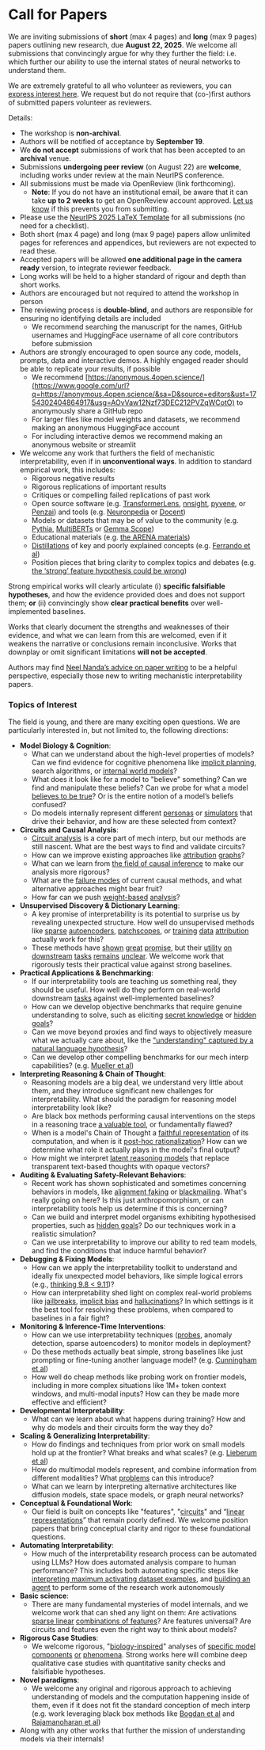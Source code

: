 # Call for Papers
We are inviting submissions of **short** (max 4 pages) and **long** (max 9 pages) papers outlining new research, due **August 22, 2025**. We welcome all submissions that convincingly argue for why they further the field: i.e. which further our ability to use the internal states of neural networks to understand them. 

We are extremely grateful to all who volunteer as reviewers, you can [express interest here](https://www.google.com/url?q=https://docs.google.com/forms/d/e/1FAIpQLSdiw1SJllzoTz_nqzDTzTOGb9DV3W_truQyh-WvYj_QGIi7Mg/viewform?usp%3Ddialog&sa=D&source=editors&ust=1754302404861282&usg=AOvVaw21elyb4OJ9hMCJiPu8MLoi). We request but do not require that (co-)first authors of submitted papers volunteer as reviewers. 

Details: 
* The workshop is **non-archival**.
* Authors will be notified of acceptance by **September 19**.
* We **do not accept** submissions of work that has been accepted to an **archival** venue.
* Submissions **undergoing peer review** (on August 22) are **welcome**, including works under review at the main NeurIPS conference.
* All submissions must be made via OpenReview (link forthcoming).
  * **Note**: If you do not have an institutional email, be aware that it can take **up to 2 weeks** to get an OpenReview account approved. [Let us know](mailto:neurips2025@mechinterpworkshop.com) if this prevents you from submitting.
* Please use the [NeurIPS 2025 LaTeX Template](https://www.google.com/url?q=https://media.neurips.cc/Conferences/NeurIPS2025/Styles.zip&sa=D&source=editors&ust=1754302404863460&usg=AOvVaw3_Go4YjiNRebwQ588N3wIn) for all submissions (no need for a checklist).
* Both short (max 4 page) and long (max 9 page) papers allow unlimited pages for references and appendices, but reviewers are not expected to read these.
* Accepted papers will be allowed **one additional page in the camera ready** version, to integrate reviewer feedback.
* Long works will be held to a higher standard of rigour and depth than short works.
* Authors are encouraged but not required to attend the workshop in person
* The reviewing process is **double-blind**, and authors are responsible for ensuring no identifying details are included
  * We recommend searching the manuscript for the names, GitHub usernames and HuggingFace username of all core contributors before submission
* Authors are strongly encouraged to open source any code, models, prompts, data and interactive demos. A highly engaged reader should be able to replicate your results, if possible
  * We recommend [https://anonymous.4open.science/](https://www.google.com/url?q=https://anonymous.4open.science/&sa=D&source=editors&ust=1754302404864917&usg=AOvVaw12Nzf73DEC212PVZqWCotO) to anonymously share a GitHub repo
  * For larger files like model weights and datasets, we recommend making an anonymous HuggingFace account
  * For including interactive demos we recommend making an anonymous website or streamlit
* We welcome any work that furthers the field of mechanistic interpretability, even if in **unconventional ways**. In addition to standard empirical work, this includes:
  * Rigorous negative results
  * Rigorous replications of important results
  * Critiques or compelling failed replications of past work
  * Open source software (e.g. [TransformerLens](https://www.google.com/url?q=https://github.com/neelnanda-io/TransformerLens&sa=D&source=editors&ust=1754302404865814&usg=AOvVaw2S_5vWI5FvFd1B1oh064oQ), [nnsight](https://www.google.com/url?q=https://github.com/ndif-team/nnsight&sa=D&source=editors&ust=1754302404865910&usg=AOvVaw01m3FqLtIfDnP82gRijIwB), [pyvene](https://www.google.com/url?q=https://github.com/stanfordnlp/pyvene/tree/main/pyvene/models/mlp&sa=D&source=editors&ust=1754302404866023&usg=AOvVaw0frFrG8224MNxDHO26dRDP), or [Penzai](https://www.google.com/url?q=https://github.com/google-deepmind/penzai&sa=D&source=editors&ust=1754302404866188&usg=AOvVaw2BJu0wb5ryD_CTytX-L5m0)) and tools (e.g. [Neuronpedia](https://www.google.com/url?q=http://neuronpedia.org&sa=D&source=editors&ust=1754302404866363&usg=AOvVaw24TJUdtieScNy6p3VwfZu4) or [Docent](https://www.google.com/url?q=https://transluce.org/introducing-docent&sa=D&source=editors&ust=1754302404866530&usg=AOvVaw05S8jq7xP7WMa8YgWMEiqp))
  * Models or datasets that may be of value to the community (e.g. [Pythia](https://www.google.com/url?q=https://arxiv.org/abs/2304.01373&sa=D&source=editors&ust=1754302404866756&usg=AOvVaw1Ttgqkx5q1qbZoaNJ8cD_i), [MultiBERTs](https://www.google.com/url?q=https://arxiv.org/abs/2106.16163&sa=D&source=editors&ust=1754302404866838&usg=AOvVaw3vZX4DeQa5QBEmURif1BSN) or [Gemma Scope](https://www.google.com/url?q=https://arxiv.org/abs/2408.05147&sa=D&source=editors&ust=1754302404866907&usg=AOvVaw3PL7JYrTb0vYBpx04eR3Sz))
  * Educational materials (e.g. [the ARENA materials](https://www.google.com/url?q=https://arena3-chapter1-transformer-interp.streamlit.app/&sa=D&source=editors&ust=1754302404867241&usg=AOvVaw0eik_kJeEqWaAxViTdHhnX))
  * [Distillations](https://www.google.com/url?q=https://distill.pub/2017/research-debt/&sa=D&source=editors&ust=1754302404867376&usg=AOvVaw3JMsCznQYADxGJ699zLb9L) of key and poorly explained concepts (e.g. [Ferrando et al](https://www.google.com/url?q=https://arxiv.org/abs/2405.00208&sa=D&source=editors&ust=1754302404867507&usg=AOvVaw2o96XuPDt3yKHjzOaEeiqe))
  * Position pieces that bring clarity to complex topics and debates (e.g. [the ‘strong’ feature hypothesis could be wrong](https://www.google.com/url?q=https://www.alignmentforum.org/posts/tojtPCCRpKLSHBdpn/the-strong-feature-hypothesis-could-be-wrong&sa=D&source=editors&ust=1754302404867770&usg=AOvVaw17O7jMvHp-D8CxwXUJCsAg))

Strong empirical works will clearly articulate (i) **specific falsifiable hypotheses**, and how the evidence provided does and does not support them; **or** (ii) convincingly show **clear practical benefits** over well-implemented baselines. 

Works that clearly document the strengths and weaknesses of their evidence, and what we can learn from this are welcomed, even if it weakens the narrative or conclusions remain inconclusive. Works that downplay or omit significant limitations **will not be accepted**. 

Authors may find [Neel Nanda’s advice on paper writing](https://www.google.com/url?q=https://www.alignmentforum.org/posts/eJGptPbbFPZGLpjsp/highly-opinionated-advice-on-how-to-write-ml-papers&sa=D&source=editors&ust=1754302404868844&usg=AOvVaw0aQwY3r_B_2eVYSE3gaMuW) to be a helpful perspective, especially those new to writing mechanistic interpretability papers. 
### Topics of Interest
The field is young, and there are many exciting open questions. We are particularly interested in, but not limited to, the following directions: 
* **Model Biology & Cognition**:
  * What can we understand about the high-level properties of models? Can we find evidence for cognitive phenomena like [implicit planning](https://www.google.com/url?q=https://transformer-circuits.pub/2025/attribution-graphs/biology.html%23dives-poems&sa=D&source=editors&ust=1754302404869519&usg=AOvVaw1mBJRtg_895Qmi_GPUqERf), search algorithms, or [internal world models](https://www.google.com/url?q=https://arxiv.org/abs/2210.13382&sa=D&source=editors&ust=1754302404869643&usg=AOvVaw1zQO-koDbXNdgN5ozWVnro)?
  * What does it look like for a model to "believe" something? Can we find and manipulate these beliefs? Can we probe for what a model [believes to be true](https://www.google.com/url?q=https://arxiv.org/abs/2310.06824&sa=D&source=editors&ust=1754302404869907&usg=AOvVaw2mk_Gn3mTdc1eDmAWlf9QH)? Or is the entire notion of a model’s beliefs confused?
  * Do models internally represent different [personas](https://www.google.com/url?q=https://arxiv.org/abs/2406.12094&sa=D&source=editors&ust=1754302404870272&usg=AOvVaw0-X3jIlojQ-8Y8DX3gEp9o) or [simulators](https://www.google.com/url?q=https://www.nature.com/articles/s41586-023-06647-8&sa=D&source=editors&ust=1754302404870423&usg=AOvVaw2NmYqt1zFj4_7JLqH9qh6M) that drive their behavior, and how are these selected from context?
* **Circuits and Causal Analysis**:
  * [Circuit analysis](https://www.google.com/url?q=https://distill.pub/2020/circuits/zoom-in/&sa=D&source=editors&ust=1754302404870855&usg=AOvVaw144otWHVC5zwxjlzChDBIc) is a core part of mech interp, but our methods are still nascent. What are the best ways to find and validate circuits?
  * How can we improve existing approaches like [attribution](https://www.google.com/url?q=https://arxiv.org/abs/2406.11944&sa=D&source=editors&ust=1754302404871175&usg=AOvVaw3KmnbQWV8Y9W1DKNg6Jwve) [graphs](https://www.google.com/url?q=https://transformer-circuits.pub/2025/attribution-graphs/methods.html&sa=D&source=editors&ust=1754302404871325&usg=AOvVaw3iMiKkDN3My8wmZkzarulu)?
  * What can we learn from [the field of causal inference](https://www.google.com/url?q=https://arxiv.org/abs/2407.04690&sa=D&source=editors&ust=1754302404871600&usg=AOvVaw2YCt_3CRCpZHyPTi58MGoV) to make our analysis more rigorous?
  * What are the [failure modes](https://www.google.com/url?q=https://arxiv.org/abs/2307.15771&sa=D&source=editors&ust=1754302404871827&usg=AOvVaw3GkPgOQ0jlqSb8yHbtIkyM) of current causal methods, and what alternative approaches might bear fruit?
  * How far can we push [weight-based](https://www.google.com/url?q=https://arxiv.org/abs/2301.05217&sa=D&source=editors&ust=1754302404872298&usg=AOvVaw2alHL4aeDd7_kLMk2FrY2Z) [analysis](https://www.google.com/url?q=https://arxiv.org/abs/2410.08417&sa=D&source=editors&ust=1754302404872511&usg=AOvVaw27_cUnK-Io3CYCzo7iwKWC)?
* **Unsupervised Discovery & Dictionary Learning**:
  * A key promise of interpretability is its potential to surprise us by revealing unexpected structure. How well do unsupervised methods like [sparse](https://www.google.com/url?q=https://arxiv.org/abs/2103.15949&sa=D&source=editors&ust=1754302404873460&usg=AOvVaw2GLmJ46u27iAqPJlWMixNQ) [autoencoders](https://www.google.com/url?q=https://transformer-circuits.pub/2023/monosemantic-features&sa=D&source=editors&ust=1754302404873655&usg=AOvVaw0tvosg9nErtpjk92wuGykE), [patch](https://www.google.com/url?q=https://arxiv.org/abs/2401.06102&sa=D&source=editors&ust=1754302404873783&usg=AOvVaw1K4oZJM8MtdgPD9UtSZaiE)[scopes](https://www.google.com/url?q=https://arxiv.org/abs/2403.10949v2&sa=D&source=editors&ust=1754302404873922&usg=AOvVaw0YehPS74ph3KOiW8SxsDs8), or [training](https://www.google.com/url?q=https://proceedings.mlr.press/v70/koh17a?ref%3Dhttps://githubhelp.com&sa=D&source=editors&ust=1754302404874116&usg=AOvVaw3Rfgsb3q1o1RNcWbXAZwUx) [data](https://www.google.com/url?q=https://arxiv.org/abs/2308.03296&sa=D&source=editors&ust=1754302404874239&usg=AOvVaw29MfX7oLc2VDm5Zk3mfqGR) [attribution](https://www.google.com/url?q=https://arxiv.org/abs/2205.11482&sa=D&source=editors&ust=1754302404874380&usg=AOvVaw2KXMTuBxqZn_x1TtOo8sCQ) actually work for this?
  * These methods have [shown](https://www.google.com/url?q=https://transformer-circuits.pub/2024/scaling-monosemanticity/index.html&sa=D&source=editors&ust=1754302404874742&usg=AOvVaw0jvGqTNc0SmesgHlVKoBeD) [great](https://www.google.com/url?q=https://transformer-circuits.pub/2025/attribution-graphs/biology.html&sa=D&source=editors&ust=1754302404874934&usg=AOvVaw3naEMUP1pv9dRzadIqs8wT) [promise](https://www.google.com/url?q=https://arxiv.org/abs/2503.10965&sa=D&source=editors&ust=1754302404875062&usg=AOvVaw2tk1_RdkRmLR8kxCJ0I0Yt), but their [utility](https://www.google.com/url?q=https://arxiv.org/abs/2502.16681&sa=D&source=editors&ust=1754302404875195&usg=AOvVaw2V0dKEKYG2GTbBZmBt7wUg) [on](https://www.google.com/url?q=https://www.tilderesearch.com/blog/sieve&sa=D&source=editors&ust=1754302404875283&usg=AOvVaw0Zyv3fs4wTVJ9nNEld5raI) [downstream](https://www.google.com/url?q=https://arxiv.org/abs/2501.17148&sa=D&source=editors&ust=1754302404875383&usg=AOvVaw2kF9iWWFGSoj9VWhX4Mu0c) [tasks](https://www.google.com/url?q=https://transformer-circuits.pub/2024/features-as-classifiers/index.html&sa=D&source=editors&ust=1754302404875543&usg=AOvVaw2m7B2CG5O9-JKvQRiwgKD7) [remains](https://www.google.com/url?q=https://arxiv.org/abs/2502.04382&sa=D&source=editors&ust=1754302404875698&usg=AOvVaw2Rd1Crf3Ke6T7m1BzAE7UY) [unclear](https://www.google.com/url?q=https://www.alignmentforum.org/posts/4uXCAJNuPKtKBsi28/negative-results-for-saes-on-downstream-tasks&sa=D&source=editors&ust=1754302404875896&usg=AOvVaw3T1iz-s-HL1blEd7spcl6o). We welcome work that rigorously tests their practical value against strong baselines.
* **Practical Applications & Benchmarking**:
  * If our interpretability tools are teaching us something real, they should be useful. How well do they perform on real-world downstream [tasks](https://www.google.com/url?q=https://www.lesswrong.com/posts/wGRnzCFcowRCrpX4Y/downstream-applications-as-validation-of-interpretability&sa=D&source=editors&ust=1754302404876522&usg=AOvVaw1LGcU7TyYFX2WDbw2T9von) against well-implemented baselines?
  * How can we develop objective benchmarks that require genuine understanding to solve, such as eliciting [secret knowledge](https://www.google.com/url?q=https://arxiv.org/abs/2505.14352&sa=D&source=editors&ust=1754302404877143&usg=AOvVaw07yZVI-LrFNvTNHx6nEkA4) or [hidden goals](https://www.google.com/url?q=https://arxiv.org/abs/2503.10965&sa=D&source=editors&ust=1754302404877305&usg=AOvVaw3YlTiZ_29wyE9RvACYfS_h)?
  * Can we move beyond proxies and find ways to objectively measure what we actually care about, like the ["understanding" captured by a natural language hypothesis](https://www.google.com/url?q=https://arxiv.org/abs/2502.04382&sa=D&source=editors&ust=1754302404877887&usg=AOvVaw0pJiHHqxVgpvGibzyks_sE)?
  * Can we develop other compelling benchmarks for our mech interp capabilities? (e.g. [Mueller et al](https://www.google.com/url?q=https://arxiv.org/abs/2504.13151&sa=D&source=editors&ust=1754302404878164&usg=AOvVaw2VWf8hYDCFdKJhjmTJnJD6))
* **Interpreting Reasoning & Chain of Thought**:
  * Reasoning models are a big deal, we understand very little about them, and they introduce significant new challenges for interpretability. What should the paradigm for reasoning model interpretability look like?
  * Are black box methods performing causal interventions on the steps in a reasoning trace [a valuable tool](https://www.google.com/url?q=https://arxiv.org/abs/2506.19143&sa=D&source=editors&ust=1754302404878994&usg=AOvVaw3QjiAUxPxonIyhOe9cV7Sf), or fundamentally flawed?
  * When is a model's Chain of Thought a [faithful representation](https://www.google.com/url?q=https://arxiv.org/abs/2305.04388&sa=D&source=editors&ust=1754302404879400&usg=AOvVaw0Nz9mRpcDA_gq3zXnltPfD) of its computation, and when is it [post-hoc rationalization](https://www.google.com/url?q=https://arxiv.org/abs/2503.08679&sa=D&source=editors&ust=1754302404879681&usg=AOvVaw0qj4ku8LbD7DjP-D9hWp1R)? How can we determine what role it actually plays in the model's final output?
  * How might we interpret [latent reasoning models](https://www.google.com/url?q=https://arxiv.org/abs/2412.06769&sa=D&source=editors&ust=1754302404880186&usg=AOvVaw3fQRiq0_Szqx4cWYTNFZNs) that replace transparent text-based thoughts with opaque vectors?
* **Auditing & Evaluating Safety-Relevant Behaviors**:
  * Recent work has shown sophisticated and sometimes concerning behaviors in models, like [alignment faking](https://www.google.com/url?q=https://arxiv.org/abs/2412.14093&sa=D&source=editors&ust=1754302404880731&usg=AOvVaw0uxKyahgd4aHfEbDcUThm6) or [blackmailing](https://www.google.com/url?q=https://www.anthropic.com/research/agentic-misalignment&sa=D&source=editors&ust=1754302404880826&usg=AOvVaw03lgHSU-q1GWXVRaIMSAd9). What's really going on here? Is this just anthropomorphism, or can interpretability tools help us determine if this is concerning?
  * Can we build and interpret model organisms exhibiting hypothesised properties, such as [hidden goals](https://www.google.com/url?q=https://arxiv.org/abs/2503.10965&sa=D&source=editors&ust=1754302404881162&usg=AOvVaw3nT9v7JeRaIqzHz_S9QPgQ)? Do our techniques work in a realistic simulation?
  * Can we use interpretability to improve our ability to red team models, and find the conditions that induce harmful behavior?
* **Debugging & Fixing Models**:
  * How can we apply the interpretability toolkit to understand and ideally fix unexpected model behaviors, like simple logical errors (e.g., [thinking 9.8 < 9.11](https://www.google.com/url?q=https://transluce.org/observability-interface&sa=D&source=editors&ust=1754302404881748&usg=AOvVaw0_d3kzm3xNpSqsbU-jNhoD))?
  * How can interpretability shed light on complex real-world problems like [jailbreaks](https://www.google.com/url?q=https://transformer-circuits.pub/2025/attribution-graphs/biology.html%23dives-jailbreak&sa=D&source=editors&ust=1754302404881959&usg=AOvVaw3LKBLMsNDdmvVIhg9n3oJ9), [implicit bias](https://www.google.com/url?q=https://arxiv.org/abs/2506.10922&sa=D&source=editors&ust=1754302404882035&usg=AOvVaw1VxsizAKrz4SwWIClQMzQv) and [hallucinations](https://www.google.com/url?q=https://arxiv.org/abs/2411.14257&sa=D&source=editors&ust=1754302404882114&usg=AOvVaw2vmxtyN1MxrY2ChhNknpyw)? In which settings is it the best tool for resolving these problems, when compared to baselines in a fair fight?
* **Monitoring & Inference-Time Interventions**:
  * How can we use interpretability techniques ([probes](https://www.google.com/url?q=https://arxiv.org/abs/2102.12452&sa=D&source=editors&ust=1754302404882540&usg=AOvVaw1ryimj7mzlp8ZKJnpNtbvU), anomaly detection, sparse autoencoders) to monitor models in deployment?
  * Do these methods actually beat simple, strong baselines like just prompting or fine-tuning another language model? (e.g. [Cunningham et al](https://www.google.com/url?q=https://alignment.anthropic.com/2025/cheap-monitors/&sa=D&source=editors&ust=1754302404882852&usg=AOvVaw1RTavPDr2E1Jia2Jd0HKqk))
  * How well do cheap methods like probing work on frontier models, including in more complex situations like 1M+ token context windows, and multi-modal inputs? How can they be made more effective and efficient?
* **Developmental Interpretability**:
  * What can we learn about what happens during training? How and why do models and their circuits form the way they do?
* **Scaling & Generalizing Interpretability**:
  * How do findings and techniques from prior work on small models hold up at the frontier? What breaks and what scales? (e.g. [Lieberum et al](https://www.google.com/url?q=https://arxiv.org/abs/2307.09458&sa=D&source=editors&ust=1754302404884037&usg=AOvVaw36P4UCguCmWzlkKrlPS9cH))
  * How do multimodal models represent, and combine information from different modalities? What [problems](https://www.google.com/url?q=https://openreview.net/pdf?id%3DVUhRdZp8ke&sa=D&source=editors&ust=1754302404884532&usg=AOvVaw1LQcFPxqyV1zLzReUP-5hd) can this introduce?
  * What can we learn by interpreting alternative architectures like diffusion models, state space models, or graph neural networks?
* **Conceptual & Foundational Work**:
  * Our field is built on concepts like "features", "[circuits](https://www.google.com/url?q=https://distill.pub/2020/circuits/zoom-in/&sa=D&source=editors&ust=1754302404885560&usg=AOvVaw1CFpqv4xUYNe_ohlGl81k2)" and “[linear representations](https://www.google.com/url?q=https://transformer-circuits.pub/2024/july-update/index.html%23linear-representations&sa=D&source=editors&ust=1754302404885830&usg=AOvVaw38tbiz5P09QAECoiucyMO1)” that remain poorly defined. We welcome position papers that bring conceptual clarity and rigor to these foundational questions.
* **Automating Interpretability**:
  * How much of the interpretability research process can be automated using LLMs? How does automated analysis compare to human performance? This includes both automating specific steps like [interpreting maximum activating dataset examples](https://www.google.com/url?q=https://openaipublic.blob.core.windows.net/neuron-explainer/paper/index.html&sa=D&source=editors&ust=1754302404886616&usg=AOvVaw2XaqunMyQG6FJmiwIFCt-F), and [building an agent](https://www.google.com/url?q=https://arxiv.org/abs/2404.14394&sa=D&source=editors&ust=1754302404886699&usg=AOvVaw2truFn1cl3dZcCnjmXZCsz) to perform some of the research work autonomously
* **Basic science**:
  * There are many fundamental mysteries of model internals, and we welcome work that can shed any light on them: Are activations [sparse linear](https://www.google.com/url?q=https://arxiv.org/abs/1601.03764&sa=D&source=editors&ust=1754302404887055&usg=AOvVaw06bt7MM4ITTK25_Zqops6r) [combinations of features](https://www.google.com/url?q=https://transformer-circuits.pub/2022/toy_model/index.html&sa=D&source=editors&ust=1754302404887155&usg=AOvVaw0a__CMmL5tTkZo-tBkKu3Z)? Are features universal? Are circuits and features even the right way to think about models?
* **Rigorous Case Studies**:
  * We welcome rigorous, "[biology-inspired](https://www.google.com/url?q=https://distill.pub/2020/circuits/curve-circuits/&sa=D&source=editors&ust=1754302404887477&usg=AOvVaw23sHkQ2Vqpbiaaa-Tslvv6)" analyses of [specific model](https://www.google.com/url?q=https://arxiv.org/abs/2310.04625&sa=D&source=editors&ust=1754302404887562&usg=AOvVaw0o9faXYLVRXUxrTS2cS-or) [components](https://www.google.com/url?q=https://transformer-circuits.pub/2024/scaling-monosemanticity/index.html&sa=D&source=editors&ust=1754302404887655&usg=AOvVaw3bJT-Qjl7HTtBa7HAdLyNW) [or](https://www.google.com/url?q=https://arxiv.org/abs/2305.01610&sa=D&source=editors&ust=1754302404887723&usg=AOvVaw1P-sXrXw7DEh81j2f7lgVU) [phenomena](https://www.google.com/url?q=https://arxiv.org/abs/2306.09346&sa=D&source=editors&ust=1754302404887799&usg=AOvVaw2F6puuA2Cmj0Y4s1PYlEre). Strong works here will combine deep qualitative case studies with quantitative sanity checks and falsifiable hypotheses.
* **Novel paradigms**:
  * We welcome any original and rigorous approach to achieving understanding of models and the computation happening inside of them, even if it does not fit the standard conception of mech interp (e.g. work leveraging black box methods like [Bogdan et al](https://www.google.com/url?q=https://arxiv.org/abs/2506.19143&sa=D&source=editors&ust=1754302404888402&usg=AOvVaw3VuB1zcFb9ox4yZR8d4mdu) and [Rajamanoharan et al](https://www.google.com/url?q=https://www.alignmentforum.org/posts/wnzkjSmrgWZaBa2aC/self-preservation-or-instruction-ambiguity-examining-the&sa=D&source=editors&ust=1754302404888564&usg=AOvVaw3tmFM17NIrrDQ4bFaFpuX6))
* Along with any other works that further the mission of understanding models via their internals!